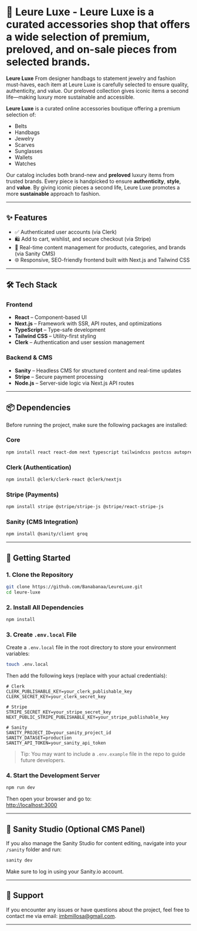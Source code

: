 # 👜 Leure Luxe - Leure Luxe is a curated accessories shop that offers a wide selection of premium, preloved, and on-sale pieces from selected brands.

**Leure Luxe** From designer handbags to statement jewelry and fashion must-haves, each item at Leure Luxe is carefully selected to ensure quality, authenticity, and value. Our preloved collection gives iconic items a second life—making luxury more sustainable and accessible.

**Leure Luxe** is a curated online accessories boutique offering a premium selection of:

- Belts  
- Handbags  
- Jewelry  
- Scarves  
- Sunglasses  
- Wallets  
- Watches  

Our catalog includes both brand-new and **preloved** luxury items from trusted brands. Every piece is handpicked to ensure **authenticity**, **style**, and **value**. By giving iconic pieces a second life, Leure Luxe promotes a more **sustainable** approach to fashion.

---

## ✨ Features

- ✅ Authenticated user accounts (via Clerk)
- 🛍️ Add to cart, wishlist, and secure checkout (via Stripe)
- 💬 Real-time content management for products, categories, and brands (via Sanity CMS)
- 🌐 Responsive, SEO-friendly frontend built with Next.js and Tailwind CSS

---

## 🛠️ Tech Stack

### Frontend

- **React** – Component-based UI
- **Next.js** – Framework with SSR, API routes, and optimizations
- **TypeScript** – Type-safe development
- **Tailwind CSS** – Utility-first styling
- **Clerk** – Authentication and user session management

### Backend & CMS

- **Sanity** – Headless CMS for structured content and real-time updates
- **Stripe** – Secure payment processing
- **Node.js** – Server-side logic via Next.js API routes

---

## 📦 Dependencies

Before running the project, make sure the following packages are installed:

### Core

```bash
npm install react react-dom next typescript tailwindcss postcss autoprefixer
```

### Clerk (Authentication)

```bash
npm install @clerk/clerk-react @clerk/nextjs
```

### Stripe (Payments)

```bash
npm install stripe @stripe/stripe-js @stripe/react-stripe-js
```

### Sanity (CMS Integration)

```bash
npm install @sanity/client groq
```

---

## 🚀 Getting Started

### 1. Clone the Repository

```bash
git clone https://github.com/Banabanaa/LeureLuxe.git
cd leure-luxe
```

### 2. Install All Dependencies

```bash
npm install
```

### 3. Create `.env.local` File

Create a `.env.local` file in the root directory to store your environment variables:

```bash
touch .env.local
```

Then add the following keys (replace with your actual credentials):

```env
# Clerk
CLERK_PUBLISHABLE_KEY=your_clerk_publishable_key
CLERK_SECRET_KEY=your_clerk_secret_key

# Stripe
STRIPE_SECRET_KEY=your_stripe_secret_key
NEXT_PUBLIC_STRIPE_PUBLISHABLE_KEY=your_stripe_publishable_key

# Sanity
SANITY_PROJECT_ID=your_sanity_project_id
SANITY_DATASET=production
SANITY_API_TOKEN=your_sanity_api_token
```

> Tip: You may want to include a `.env.example` file in the repo to guide future developers.

### 4. Start the Development Server

```bash
npm run dev
```

Then open your browser and go to:  
[http://localhost:3000](http://localhost:3000)

---

## 🧪 Sanity Studio (Optional CMS Panel)

If you also manage the Sanity Studio for content editing, navigate into your `/sanity` folder and run:

```bash
sanity dev
```

Make sure to log in using your Sanity.io account.

---

## 💬 Support

If you encounter any issues or have questions about the project, feel free to contact me via email: imbmillosa@gmail.com.

---
